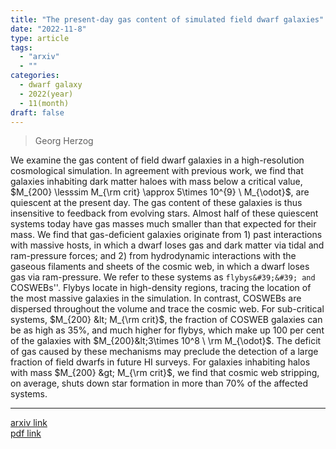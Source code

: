 ```yaml
---
title: "The present-day gas content of simulated field dwarf galaxies"
date: "2022-11-8"
type: article
tags:
  - "arxiv"
  - ""
categories:
  - dwarf galaxy
  - 2022(year)
  - 11(month)
draft: false
---
```


> Georg Herzog

We examine the gas content of field dwarf galaxies in a high-resolution cosmological simulation. In agreement with previous work, we find that galaxies inhabiting dark matter haloes with mass below a critical value, $M_{200} \lesssim M_{\rm crit} \approx 5\times 10^{9} \ M_{\odot}$, are quiescent at the present day. The gas content of these galaxies is thus insensitive to feedback from evolving stars. Almost half of these quiescent systems today have gas masses much smaller than that expected for their mass. We find that gas-deficient galaxies originate from 1) past interactions with massive hosts, in which a dwarf loses gas and dark matter via tidal and ram-pressure forces; and 2) from hydrodynamic interactions with the gaseous filaments and sheets of the cosmic web, in which a dwarf loses gas via ram-pressure. We refer to these systems as ``flybys&#39;&#39; and ``COSWEBs&#39;&#39;. Flybys locate in high-density regions, tracing the location of the most massive galaxies in the simulation. In contrast, COSWEBs are dispersed throughout the volume and trace the cosmic web. For sub-critical systems, $M_{200} &lt; M_{\rm crit}$, the fraction of COSWEB galaxies can be as high as $35 \%$, and much higher for flybys, which make up 100 per cent of the galaxies with $M_{200}&lt;3\times 10^8 \ \rm M_{\odot}$. The deficit of gas caused by these mechanisms may preclude the detection of a large fraction of field dwarfs in future HI surveys. For galaxies inhabiting halos with mass $M_{200} &gt; M_{\rm crit}$, we find that cosmic web stripping, on average, shuts down star formation in more than $70\%$ of the affected systems.

---

[arxiv link](https://arxiv.org/abs/2209.11782)  
[pdf link](https://arxiv.org/pdf/2209.11782)